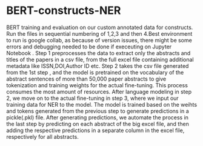 # BERT-constructs-NER
 BERT training and evaluation on our custom annotated data for constructs.
Run the files in sequential numbering of 1,2,3 and then 4.Best environment to run is google collab,  as because of version issues, there might be some errors and debugging needed to be done if execeuting on Jupyter Notebook .
Step 1 preprocesses the data to extract only the abstracts and titles of the papers in a csv file, from the full excel file containing additional metadata like ISSN,DOI,Author ID etc.
Step 2 takes the csv file generated from the 1st step , and the model is pretrained on the vocabulary of the abstract sentences of more than 50,000 paper abstracts to give tokenization and training weights for the actual fine-tuning. This process consumes the most amount of resources.
After language modeling in step 2, we move on to the actual fine-tuning in step 3, where we input our training data for NER to the model. The model is trained based on the weihts and tokens generated from the previous step to generate predictions in a pickle(.pkl) file.
After generating predictions, we automate the process in the last step by predicting on each abstract of the big excel file, and then adding the respective predictions in a separate column in the excel file,  respectively for all abstracts.
